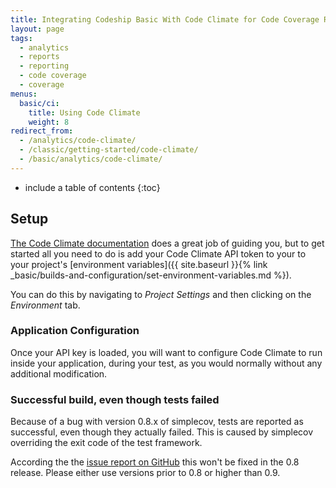 ```yaml
---
title: Integrating Codeship Basic With Code Climate for Code Coverage Reports
layout: page
tags:
  - analytics
  - reports
  - reporting
  - code coverage
  - coverage
menus:
  basic/ci:
    title: Using Code Climate
    weight: 8
redirect_from:
  - /analytics/code-climate/
  - /classic/getting-started/code-climate/
  - /basic/analytics/code-climate/
---
```


* include a table of contents
{:toc}

## Setup

[The Code Climate documentation](http://docs.CodeClimate.com/article/219-setting-up-test-coverage) does a great job of guiding you, but to get started all you need to do is add your Code Climate API token to your to your project's [environment variables]({{ site.baseurl }}{% link _basic/builds-and-configuration/set-environment-variables.md %}).

You can do this by navigating to _Project Settings_ and then clicking on the _Environment_ tab.

### Application Configuration

Once your API key is loaded, you will want to configure Code Climate to run inside your application, during your test, as you would normally without any additional modification.

### Successful build, even though tests failed

Because of a bug with version 0.8.x of simplecov, tests are reported as successful, even though they actually failed. This is caused by simplecov overriding the exit code of the test framework.

According the the [issue report on GitHub](https://github.com/colszowka/simplecov/issues/281) this won't be fixed in the 0.8 release. Please either use versions prior to 0.8 or higher than 0.9.
